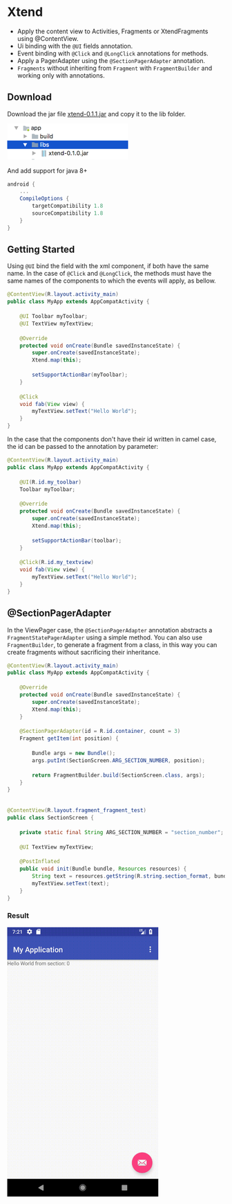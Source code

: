 # Xtend

- Apply the content view to Activities, Fragments or XtendFragments using @ContentView.
- Ui binding with the ```@UI``` fields annotation.
- Event binding with ```@Click``` and ```@LongClick``` annotations for methods.
- Apply a PagerAdapter using the ```@SectionPagerAdapter``` annotation.
- ```Fragments``` without inheriting from ```Fragment``` with ```FragmentBuilder``` and working only with annotations.


## Download
Download the jar file [xtend-0.1.1.jar](https://github.com/zerh/xtend/raw/master/target/xtend-0.1.1.jar) and copy it to the lib folder.

<img src="https://raw.githubusercontent.com/zerh/xtend/master/img/lib-folder.png" alt="lib-folder" width="280" />

And add support for java 8+
```gradle
android {
    ...
    CompileOptions {
        targetCompatibility 1.8
        sourceCompatibility 1.8
    }
}
```

## Getting Started
Using ```@UI``` bind the field with the xml component, if both have the same name. In the case of ```@Click``` and ```@LongClick```, the methods must have the same names of the components to which the events will apply, as bellow.

```java
@ContentView(R.layout.activity_main)
public class MyApp extends AppCompatActivity {

    @UI Toolbar myToolbar;
    @UI TextView myTextView;

    @Override
    protected void onCreate(Bundle savedInstanceState) {
        super.onCreate(savedInstanceState);
        Xtend.map(this);

        setSupportActionBar(myToolbar);
    }

    @Click
    void fab(View view) {
        myTextView.setText("Hello World");
    }
}
```

In the case that the components don't have their id written in camel case, the id can be passed to the annotation by parameter:

```java
@ContentView(R.layout.activity_main)
public class MyApp extends AppCompatActivity {

    @UI(R.id.my_toolbar)
    Toolbar myToolbar;

    @Override
    protected void onCreate(Bundle savedInstanceState) {
        super.onCreate(savedInstanceState);
        Xtend.map(this);

        setSupportActionBar(toolbar);
    }

    @Click(R.id.my_textview)
    void fab(View view) {
        myTextView.setText("Hello World");
    }
}
```

## @SectionPagerAdapter

In the ViewPager case, the ```@SectionPagerAdapter``` annotation abstracts a ```FragmentStatePagerAdapter``` using a simple method. You can also use ```FragmentBuilder```, to generate a fragment from a class, in this way you can create fragments without sacrificing their inheritance.

```java
@ContentView(R.layout.activity_main)
public class MyApp extends AppCompatActivity {

    @Override
    protected void onCreate(Bundle savedInstanceState) {
        super.onCreate(savedInstanceState);
        Xtend.map(this);
    }

    @SectionPagerAdapter(id = R.id.container, count = 3)
    Fragment getItem(int position) {

        Bundle args = new Bundle();
        args.putInt(SectionScreen.ARG_SECTION_NUMBER, position);

        return FragmentBuilder.build(SectionScreen.class, args);
    }
}
    
```

```java
@ContentView(R.layout.fragment_fragment_test)
public class SectionScreen {

    private static final String ARG_SECTION_NUMBER = "section_number";

    @UI TextView myTextView;

    @PostInflated
    public void init(Bundle bundle, Resources resources) {
        String text = resources.getString(R.string.section_format, bundle.getInt(ARG_SECTION_NUMBER));
        myTextView.setText(text);
    }
}

```

### Result

<img src="https://raw.githubusercontent.com/zerh/xtend/master/img/App.gif" alt="App" width="350" />




